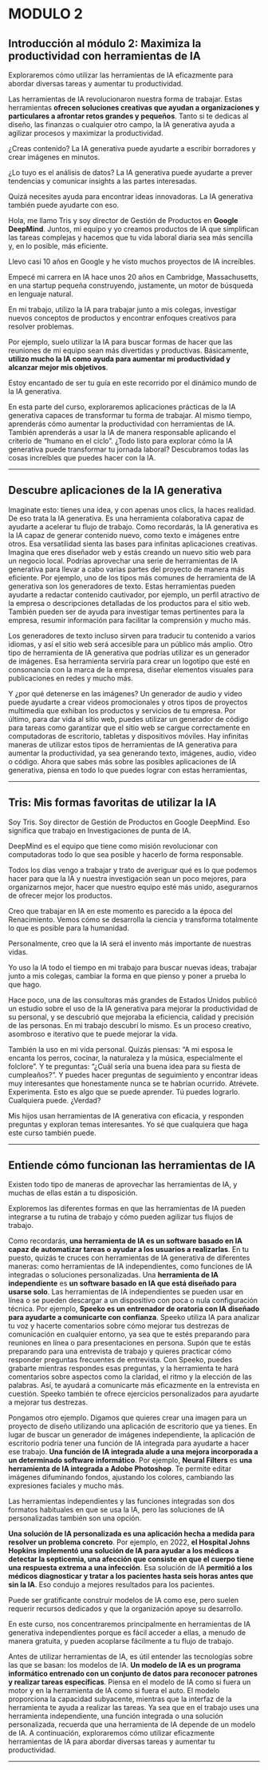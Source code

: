 # MODULO 2

## Introducción al módulo 2: Maximiza la productividad con herramientas de IA

Exploraremos cómo utilizar las herramientas de IA eficazmente para abordar diversas tareas y aumentar tu productividad.

Las herramientas de IA revolucionaron nuestra forma de trabajar. Estas herramientas **ofrecen soluciones creativas que ayudan a organizaciones y particulares a afrontar retos grandes y pequeños**. Tanto si te dedicas al diseño, las finanzas o cualquier otro campo, la IA generativa ayuda a agilizar procesos y maximizar la productividad. 

¿Creas contenido? La IA generativa puede ayudarte a escribir borradores y crear imágenes en minutos. 

¿Lo tuyo es el análisis de datos? La IA generativa puede ayudarte a prever tendencias y comunicar insights a las partes interesadas. 

Quizá necesites ayuda para encontrar ideas innovadoras. La IA generativa también puede ayudarte con eso. 

Hola, me llamo Tris y soy director de Gestión de Productos en **Google DeepMind**. Juntos, mi equipo y yo creamos productos de IA que simplifican las tareas complejas y hacemos que tu vida laboral diaria sea más sencilla y, en lo posible, más eficiente. 

Llevo casi 10 años en Google y he visto muchos proyectos de IA increíbles. 

Empecé mi carrera en IA hace unos 20 años en Cambridge, Massachusetts, en una startup pequeña construyendo, justamente, un motor de búsqueda en lenguaje natural. 

En mi trabajo, utilizo la IA para trabajar junto a mis colegas, investigar nuevos conceptos de productos y encontrar enfoques creativos para resolver problemas. 

Por ejemplo, suelo utilizar la IA para buscar formas de hacer que las reuniones de mi equipo sean más divertidas y productivas. Básicamente, **utilizo mucho la IA como ayuda para aumentar mi productividad y alcanzar mejor mis objetivos**. 

Estoy encantado de ser tu guía en este recorrido por el dinámico mundo de la IA generativa. 

En esta parte del curso, exploraremos aplicaciones prácticas de la IA generativa capaces de transformar tu forma de trabajar. Al mismo tiempo, aprenderás cómo aumentar la productividad con herramientas de IA. También aprenderás a usar la IA de manera responsable aplicando el criterio de “humano en el ciclo”. ¿Todo listo para explorar cómo la IA generativa puede transformar tu jornada laboral? Descubramos todas las cosas increíbles que puedes hacer con la IA.

---

## Descubre aplicaciones de la IA generativa

Imagínate esto: tienes una idea, y con apenas unos clics, la haces realidad. De eso trata la IA generativa. Es una herramienta colaborativa capaz de ayudarte a acelerar tu flujo de trabajo. Como recordarás, la IA generativa es la IA capaz de generar contenido nuevo, como texto e imágenes entre otros. Esa versatilidad sienta las bases para infinitas aplicaciones creativas. Imagina que eres diseñador web y estás creando un nuevo sitio web para un negocio local. Podrías aprovechar una serie de herramientas de IA generativa para llevar a cabo varias partes del proyecto de manera más eficiente. Por ejemplo, uno de los tipos más comunes de herramienta de IA generativa son los generadores de texto. Estas herramientas pueden ayudarte a redactar contenido cautivador, por ejemplo, un perfil atractivo de la empresa o descripciones detalladas de los productos para el sitio web. También pueden ser de ayuda para investigar temas pertinentes para la empresa, resumir información para facilitar la comprensión y mucho más.

Los generadores de texto incluso sirven para traducir tu contenido a varios idiomas, y así el sitio web será accesible para un público más amplio. Otro tipo de herramienta de IA generativa que podrías utilizar es un generador de imágenes. Esa herramienta serviría para crear un logotipo que esté en consonancia con la marca de la empresa, diseñar elementos visuales para publicaciones en redes y mucho más.

Y ¿por qué detenerse en las imágenes? Un generador de audio y video puede ayudarte a crear videos promocionales y otros tipos de proyectos multimedia que exhiban los productos y servicios de tu empresa. Por último, para dar vida al sitio web, puedes utilizar un generador de código para tareas como garantizar que el sitio web se cargue correctamente en computadoras de escritorio, tabletas y dispositivos móviles. Hay infinitas maneras de utilizar estos tipos de herramientas de IA generativa para aumentar la productividad, ya sea generando texto, imágenes, audio, video o código. Ahora que sabes más sobre las posibles aplicaciones de IA generativa, piensa en todo lo que puedes lograr con estas herramientas,

---

## Tris: Mis formas favoritas de utilizar la IA

Soy Tris. Soy director de Gestión de Productos en Google DeepMind. Eso significa que trabajo en Investigaciones de punta de IA. 

DeepMind es el equipo que tiene como misión revolucionar con computadoras todo lo que sea posible y hacerlo de forma responsable. 

Todos los días vengo a trabajar y trato de averiguar qué es lo que podemos hacer para que la IA y nuestra investigación sean un poco mejores, para organizarnos mejor, hacer que nuestro equipo esté más unido, asegurarnos de ofrecer mejor los productos. 

Creo que trabajar en IA en este momento es parecido a la época del Renacimiento. Vemos cómo se desarrolla la ciencia y transforma totalmente lo que es posible para la humanidad. 

Personalmente, creo que la IA será el invento más importante de nuestras vidas. 

Yo uso la IA todo el tiempo en mi trabajo para buscar nuevas ideas, trabajar junto a mis colegas, cambiar la forma en que pienso y poner a prueba lo que hago. 

Hace poco, una de las consultoras más grandes de Estados Unidos publicó un estudio sobre el uso de la IA generativa para mejorar la productividad de su personal, y se descubrió que mejoraba la eficiencia, calidad y precisión de las personas. En mi trabajo descubrí lo mismo. Es un proceso creativo, asombroso e iterativo que te puede mejorar la vida. 

También la uso en mi vida personal. Quizás piensas: “A mi esposa le encanta los perros, cocinar, la naturaleza y la música, especialmente el folclore”. Y te preguntas: “¿Cuál sería una buena idea para su fiesta de cumpleaños?”. Y puedes hacer preguntas de seguimiento y encontrar ideas muy interesantes que honestamente nunca se te habrían ocurrido. Atrévete. Experimenta. Esto es algo que se puede aprender. Tú puedes lograrlo. Cualquiera puede. ¿Verdad? 

Mis hijos usan herramientas de IA generativa con eficacia, y responden preguntas y exploran temas interesantes. Yo sé que cualquiera que haga este curso también puede.

---

##  Entiende cómo funcionan las herramientas de IA

Existen todo tipo de maneras de aprovechar las herramientas de IA, y muchas de ellas están a tu disposición.

Exploremos las diferentes formas en que las herramientas de IA pueden integrarse a tu rutina de trabajo y cómo pueden agilizar tus flujos de trabajo. 

Como recordarás, **una herramienta de IA es un software basado en IA capaz de automatizar tareas o ayudar a los usuarios a realizarlas**. En tu puesto, quizás te cruces con herramientas de IA generativa de diferentes maneras: como herramientas de IA independientes, como funciones de IA integradas o soluciones personalizadas. Una **herramienta de IA independiente** es **un software basado en IA que está diseñado para usarse solo**. Las herramientas de IA independientes se pueden usar en línea o se pueden descargar a un dispositivo con poca o nula configuración técnica. Por ejemplo, **Speeko es un entrenador de oratoria con IA diseñado para ayudarte a comunicarte con confianza**. Speeko utiliza IA para analizar tu voz y hacerte comentarios sobre cómo mejorar tus destrezas de comunicación en cualquier entorno, ya sea que te estés preparando para reuniones en línea o para presentaciones en persona. Supón que te estás preparando para una entrevista de trabajo y quieres practicar cómo responder preguntas frecuentes de entrevista. Con Speeko, puedes grabarte mientras respondes esas preguntas, y la herramienta te hará comentarios sobre aspectos como la claridad, el ritmo y la elección de las palabras. Así, te ayudará a comunicarte más eficazmente en la entrevista en cuestión. Speeko también te ofrece ejercicios personalizados para ayudarte a mejorar tus destrezas. 

Pongamos otro ejemplo. Digamos que quieres crear una imagen para un proyecto de diseño utilizando una aplicación de escritorio que ya tienes. En lugar de buscar un generador de imágenes independiente, la aplicación de escritorio podría tener una función de IA integrada para ayudarte a hacer ese trabajo. **Una función de IA integrada alude a una mejora incorporada a un determinado software informático**. Por ejemplo, **Neural Filters** es **una herramienta de IA integrada a Adobe Photoshop**. Te permite editar imágenes difuminando fondos, ajustando los colores, cambiando las expresiones faciales y mucho más. 

Las herramientas independientes y las funciones integradas son dos formatos habituales en que se usa la IA, pero las soluciones de IA personalizadas también son una opción. 

**Una solución de IA personalizada es una aplicación hecha a medida para resolver un problema concreto**. Por ejemplo, en 2022, **el Hospital Johns Hopkins implementó una solución de IA para ayudar a los médicos a detectar la septicemia, una afección que consiste en que el cuerpo tiene una respuesta extrema a una infección**. Esa solución de IA **permitió a los médicos diagnosticar y tratar a los pacientes hasta seis horas antes que sin la IA**. Eso condujo a mejores resultados para los pacientes. 

Puede ser gratificante construir modelos de IA como ese, pero suelen requerir recursos dedicados y que la organización apoye su desarrollo. 

En este curso, nos concentraremos principalmente en herramientas de IA generativa independientes porque es fácil acceder a ellas, a menudo de manera gratuita, y pueden acoplarse fácilmente a tu flujo de trabajo. 

Antes de utilizar herramientas de IA, es útil entender las tecnologías sobre las que se basan: los modelos de IA. **Un modelo de IA es un programa informático entrenado con un conjunto de datos para reconocer patrones y realizar tareas específicas**. Piensa en el modelo de IA como si fuera un motor y en la herramienta de IA como si fuera el auto. El modelo proporciona la capacidad subyacente, mientras que la interfaz de la herramienta te ayuda a realizar las tareas. Ya sea que en el trabajo uses una herramienta independiente, una función integrada o una solución personalizada, recuerda que una herramienta de IA depende de un modelo de IA. A continuación, exploraremos cómo utilizar eficazmente herramientas de IA para abordar diversas tareas y aumentar tu productividad.


---